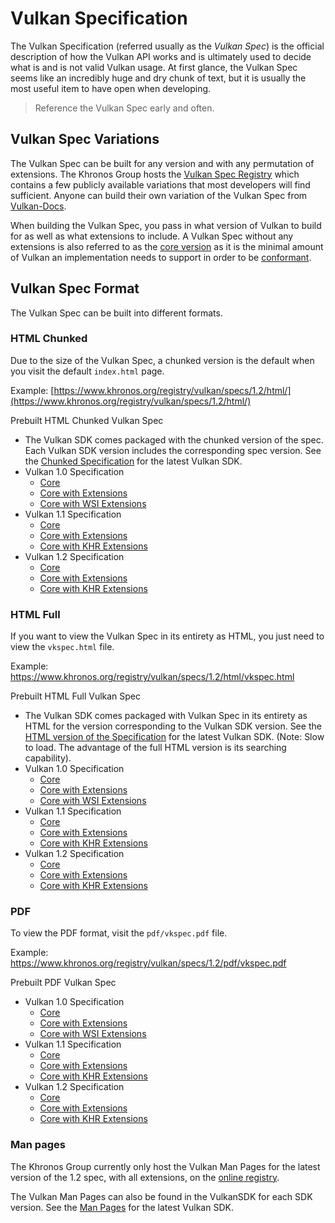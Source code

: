 # Vulkan Specification

The Vulkan Specification (referred usually as the _Vulkan Spec_) is the official description of how the Vulkan API works and is ultimately used to decide what is and is not valid Vulkan usage. At first glance, the Vulkan Spec seems like an incredibly huge and dry chunk of text, but it is usually the most useful item to have open when developing.

> Reference the Vulkan Spec early and often.

## Vulkan Spec Variations

The Vulkan Spec can be built for any version and with any permutation of extensions. The Khronos Group hosts the [Vulkan Spec Registry](https://www.khronos.org/registry/vulkan/specs/) which contains a few publicly available variations that most developers will find sufficient. Anyone can build their own variation of the Vulkan Spec from [Vulkan-Docs](https://github.com/KhronosGroup/Vulkan-Docs/blob/master/BUILD.adoc).

When building the Vulkan Spec, you pass in what version of Vulkan to build for as well as what extensions to include. A Vulkan Spec without any extensions is also referred to as the [core version](https://www.khronos.org/registry/vulkan/specs/1.2/html/vkspec.html#extendingvulkan-coreversions) as it is the minimal amount of Vulkan an implementation needs to support in order to be [conformant](./vulkan_cts.md).

## Vulkan Spec Format

The Vulkan Spec can be built into different formats.

### HTML Chunked

Due to the size of the Vulkan Spec, a chunked version is the default when you visit the default `index.html` page.

Example: [https://www.khronos.org/registry/vulkan/specs/1.2/html/](https://www.khronos.org/registry/vulkan/specs/1.2/html/)

Prebuilt HTML Chunked Vulkan Spec
- The Vulkan SDK comes packaged with the chunked version of the spec. Each Vulkan SDK version includes the corresponding spec version. See the [Chunked Specification](https://vulkan.lunarg.com/doc/sdk/latest/windows/chunked_spec/index.html) for the latest Vulkan SDK.
- Vulkan 1.0 Specification
    - [Core](https://www.khronos.org/registry/vulkan/specs/1.0/html/)
    - [Core with Extensions](https://www.khronos.org/registry/vulkan/specs/1.0-extensions/html/)
    - [Core with WSI Extensions](https://www.khronos.org/registry/vulkan/specs/1.0-wsi_extensions/html/)
- Vulkan 1.1 Specification
    - [Core](https://www.khronos.org/registry/vulkan/specs/1.1/html/)
    - [Core with Extensions](https://www.khronos.org/registry/vulkan/specs/1.1-extensions/html/)
    - [Core with KHR Extensions](https://www.khronos.org/registry/vulkan/specs/1.1-khr-extensions/html/)
- Vulkan 1.2 Specification
    - [Core](https://www.khronos.org/registry/vulkan/specs/1.2/html/)
    - [Core with Extensions](https://www.khronos.org/registry/vulkan/specs/1.2-extensions/html/)
    - [Core with KHR Extensions](https://www.khronos.org/registry/vulkan/specs/1.2-khr-extensions/html/)

### HTML Full

If you want to view the Vulkan Spec in its entirety as HTML, you just need to view the `vkspec.html` file.

Example: https://www.khronos.org/registry/vulkan/specs/1.2/html/vkspec.html

Prebuilt HTML Full Vulkan Spec
- The Vulkan SDK comes packaged with Vulkan Spec in its entirety as HTML for the version corresponding to the Vulkan SDK version. See the [HTML version of the Specification](https://vulkan.lunarg.com/doc/sdk/latest/windows/vkspec.html) for the latest Vulkan SDK. (Note: Slow to load. The advantage of the full HTML version is its searching capability).
- Vulkan 1.0 Specification
    - [Core](https://www.khronos.org/registry/vulkan/specs/1.0/html/vkspec.html)
    - [Core with Extensions ](https://www.khronos.org/registry/vulkan/specs/1.0-extensions/html/vkspec.html)
    - [Core with WSI Extensions](https://www.khronos.org/registry/vulkan/specs/1.0-wsi_extensions/html/vkspec.html)
- Vulkan 1.1 Specification
    - [Core](https://www.khronos.org/registry/vulkan/specs/1.1/html/vkspec.html)
    - [Core with Extensions](https://www.khronos.org/registry/vulkan/specs/1.1-extensions/html/vkspec.html)
    - [Core with KHR Extensions](https://www.khronos.org/registry/vulkan/specs/1.1-khr-extensions/html/vkspec.html)
- Vulkan 1.2 Specification
    - [Core](https://www.khronos.org/registry/vulkan/specs/1.2/html/vkspec.html)
    - [Core with Extensions](https://www.khronos.org/registry/vulkan/specs/1.2-extensions/html/vkspec.html)
    - [Core with KHR Extensions](https://www.khronos.org/registry/vulkan/specs/1.2-khr-extensions/html/vkspec.html)

### PDF

To view the PDF format, visit the `pdf/vkspec.pdf` file.

Example: https://www.khronos.org/registry/vulkan/specs/1.2/pdf/vkspec.pdf

Prebuilt PDF Vulkan Spec
- Vulkan 1.0 Specification
    - [Core](https://www.khronos.org/registry/vulkan/specs/1.0/pdf/vkspec.pdf)
    - [Core with Extensions ](https://www.khronos.org/registry/vulkan/specs/1.0-extensions/pdf/vkspec.pdf)
    - [Core with WSI Extensions](https://www.khronos.org/registry/vulkan/specs/1.0-wsi_extensions/pdf/vkspec.pdf)
- Vulkan 1.1 Specification
    - [Core](https://www.khronos.org/registry/vulkan/specs/1.1/pdf/vkspec.pdf)
    - [Core with Extensions](https://www.khronos.org/registry/vulkan/specs/1.1-extensions/pdf/vkspec.pdf)
    - [Core with KHR Extensions](https://www.khronos.org/registry/vulkan/specs/1.1-khr-extensions/pdf/vkspec.pdf)
- Vulkan 1.2 Specification
    - [Core](https://www.khronos.org/registry/vulkan/specs/1.2/pdf/vkspec.pdf)
    - [Core with Extensions](https://www.khronos.org/registry/vulkan/specs/1.2-extensions/pdf/vkspec.pdf)
    - [Core with KHR Extensions](https://www.khronos.org/registry/vulkan/specs/1.2-khr-extensions/pdf/vkspec.pdf)

### Man pages

The Khronos Group currently only host the Vulkan Man Pages for the latest version of the 1.2 spec, with all extensions, on the [online registry](https://www.khronos.org/registry/vulkan/specs/1.2-extensions/man/html/).

The Vulkan Man Pages can also be found in the VulkanSDK for each SDK version. See the [Man Pages](https://vulkan.lunarg.com/doc/sdk/latest/windows/apispec.html) for the latest Vulkan SDK.
